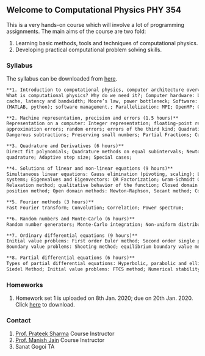 ## Welcome to Computational Physics PHY 354

This is a very hands-on course which will involve a lot of programming assignments. The main aims of the course are two fold:
1. Learning basic methods, tools and techniques of computational physics.
2. Developing practical computational problem solving skills.

### Syllabus

The syllabus can be downloaded from [here](https://github.com/iiscphy354/computational-physics/blob/master/Course_syllabus.pdf).

```markdown
**1. Introduction to computational physics, computer architecture overview, tools of computational physics (3 hours)**
What is computational physics? Why do we need it?; Computer hardware: basic computer architecture, hierarchical memory,
cache, latency and bandwidth; Moore’s law, power bottleneck; Software: compiled (Fortran, C) vs. interpreted languages
(MATLAB, python); software management.; Parallelization: MPI; OpenMP; CUDA.

**2. Machine representation, precision and errors (1.5 hours)**
Representation on a computer: Integer representation; floating-point representation; Machine precision; Errors: round-off;
approximation errors; random errors; errors of the third kind; Quadratic equations; Power series; Delicate numerical expressions; 
Dangerous subtractions; Preserving small numbers; Partial Fractions; Cubic equations; Sketching functions;

**3. Quadrature and Derivatives (6 hours)**
Direct fit polynomials; Quadrature methods on equal subintervals; Newton-Cotes formula; Romberg Extrapolation; Gaussian 
quadrature; Adaptive step size; Special cases;

**4. Solutions of linear and non-linear equations (9 hours)**
Simultaneous linear equations: Gauss elimination (pivoting, scaling); LU factorization; Calculating inverse; Tri-diagonal 
systems; Eigenvalues and Eigenvectors: QR Factorization; Gram-Schmidt Orthogonalization; Real roots of single variable function; 
Relaxation method; qualitative behavior of the function; Closed domain methods (bracketing): Bisection; False
position method; Open domain methods: Newton-Raphson, Secant method; Complications; Roots of polynomials; Roots of non-linear equations;

**5. Fourier methods (3 hours)**
Fast Fourier transform; Convolution; Correlation; Power spectrum;

**6. Random numbers and Monte-Carlo (6 hours)**
Random number generators; Monte-Carlo integration; Non-uniform distribution; Random Walk; Metropolis algorithm;

**7. Ordinary differential equations (9 hours)**
Initial value problems: First order Euler method; Second order single point methods; RungeKutta methods; Multipoint methods; 
Boundary value problems: Shooting method; equilibrium boundary value method;

**8. Partial differential equations (6 hours)**
Types of partial differential equations: Hyperbolic, parabolic and elliptic; Boundary value problems: Overrelaxation; Gauss-
Siedel Method; Initial value problems: FTCS method; Numerical stability; Implicit and Crank-Nicolson methods; Spectral methods;
```

### Homeworks
1. Homework set 1 is uploaded on 8th Jan. 2020; due on 20th Jan. 2020.
   Click [here](https://github.com/iiscphy354/computational-physics/blob/master/HW1.pdf) to download.






### Contact
1. [Prof. Prateek Sharma](http://www.physics.iisc.ernet.in/~prateek/)
   Course Instructor
2. [Prof. Manish Jain](http://www.physics.iisc.ernet.in/~mjain/)
   Course Instructor
3. Sanat Gogoi
   TA

